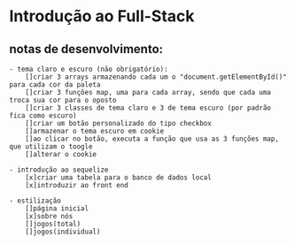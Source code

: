 # Introdução ao Full-Stack

## notas de desenvolvimento:
    - tema claro e escuro (não obrigatório):
        []criar 3 arrays armazenando cada um o "document.getElementById()" para cada cor da paleta
        []criar 3 funções map, uma para cada array, sendo que cada uma troca sua cor para o oposto
        []criar 3 classes de tema claro e 3 de tema escuro (por padrão fica como escuro)
        []criar um botão personalizado do tipo checkbox
        []armazenar o tema escuro em cookie
        []ao clicar no botão, executa a função que usa as 3 funções map, que utilizam o toogle
        []alterar o cookie
    
    - introdução ao sequelize
        [x]criar uma tabela para o banco de dados local
        [x]introduzir ao front end

    - estilização
        []página inicial
        [x]sobre nós
        []jogos(total)
        []jogos(individual)
